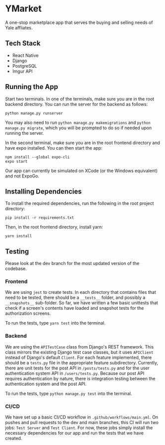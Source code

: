 # YMarket

A one-stop marketplace app that serves the buying and selling needs of Yale affliates.

## Tech Stack

- React Native
- Django
- PostgreSQL
- Imgur API

## Running the App

Start two terminals. In one of the terminals, make sure you are in the root backend directory. You can run the server for the backend as follows:

```
python manage.py runserver
```

You may also need to run `python manage.py makemigrations` and `python manage.py migrate`, which you will be prompted to do so if needed upon running the server.

In the second terminal, make sure you are in the root frontend directory and have expo installed. You can then start the app:
```
npm install --global expo-cli
expo start
```
Our app can currently be simulated on XCode (or the Windows equivalent) and not ExpoGo. 

## Installing Dependencies

To install the required dependencies, run the following in the root project directory:
```
pip install -r requirements.txt
```

Then, in the root frontend directory, install yarn:
```
yarn install
```

## Testing

Please look at the dev branch for the most updated version of the codebase.

### Frontend

We are using `jest` to create tests. In each directory that contains files that need to be tested, there should be a `__tests__` folder, and possibly a `__snapshots__` sub-folder. So far, we have written a few basic unittests that check if a screen's contents have loaded and snapshot tests for the authorization screens.

To run the tests, type `yarn test` into the terminal.

### Backend

We are using the `APITestCase` class from Django's REST framework. This class mirrors the existing Django test case classes, but it uses `APIClient` instead of Django's default `Client`. For each feature implemented, there should be a `tests.py` file in the appropriate feature subdirectory. Currently, there are unit tests for the post API in `/posts/tests.py` and for the user authentication system API in `/users/tests.py`. Because our post API requires authentication by nature, there is integration testing between the authentication system and the post API.

To run the tests, type `python manage.py test` into the terminal.

### CI/CD

We have set up a basic CI/CD workflow in `.github/workflows/main.yml`. On pushes and pull requests to the dev and main branches, this CI will run two jobs: `Test Server` and `Test Client`. For now, these jobs simply install the necessary dependencies for our app and run the tests that we have created.
